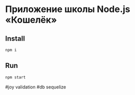 # Приложение школы Node.js «Кошелёк»

## Install
```sh
npm i
```

## Run
```sh
npm start
```
#joy validation
#db sequelize